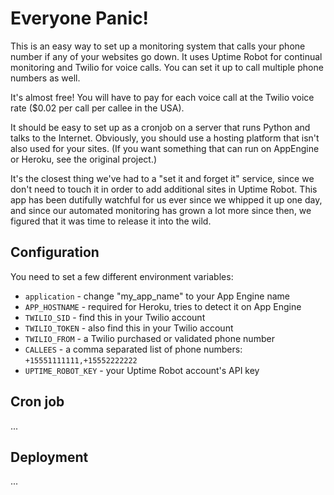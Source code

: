 Everyone Panic!
===============

This is an easy way to set up a monitoring system that calls your phone number
if any of your websites go down. It uses Uptime Robot for continual
monitoring and Twilio for voice calls. You can set it up to call multiple
phone numbers as well.

It's almost free! You will have to pay for each voice call at the Twilio voice
rate ($0.02 per call per callee in the USA).

It should be easy to set up as a cronjob on a server that runs Python and talks
to the Internet.  Obviously, you should use a hosting platform that isn't also
used for your sites. (If you want something that can run on AppEngine or
Heroku, see the original project.)

It's the closest thing we've had to a "set it and forget it" service, since we
don't need to touch it in order to add additional sites in Uptime Robot. This
app has been dutifully watchful for us ever since we whipped it up one day,
and since our automated monitoring has grown a lot more since then, we figured
that it was time to release it into the wild.


Configuration
-------------

You need to set a few different environment variables:

* `application` - change "my_app_name" to your App Engine name
* `APP_HOSTNAME` - required for Heroku, tries to detect it on App Engine
* `TWILIO_SID` - find this in your Twilio account
* `TWILIO_TOKEN` - also find this in your Twilio account
* `TWILIO_FROM` - a Twilio purchased or validated phone number
* `CALLEES` - a comma separated list of phone numbers:
`+15551111111,+15552222222`
* `UPTIME_ROBOT_KEY` - your Uptime Robot account's API key


Cron job
--------

...


Deployment
----------

...
